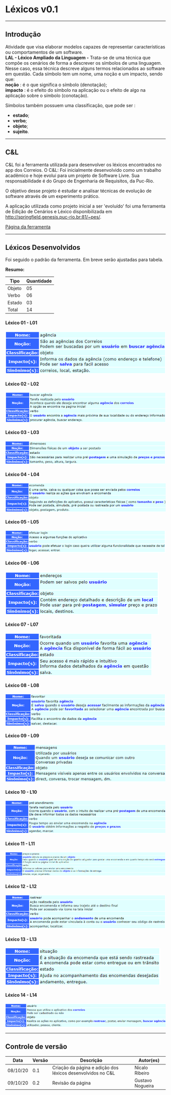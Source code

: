# Léxicos v0.1

- - -

## Introdução

Atividade que visa elaborar modelos capazes de representar características ou comportamentos de um software.  
**LAL - Léxico Ampliado da Linguagem -** Trata-se de uma técnica que compõe os cenários de forma a descrever os símbolos de uma linguagem. Nesse caso, essa técnica descreve alguns termos relacionados ao software em questão. Cada símbolo tem um nome, uma noção e um impacto, sendo que:  
**noção** : é o que significa o símbolo (denotação);  
**impacto** : é o efeito do símbolo na aplicação ou o efeito de algo na aplicação sobre o símbolo (conotação).  

Símbolos também possuem uma classificação, que pode ser :   

- **estado**;  
- **verbo**;  
- **objeto**;  
- **sujeito**.   

- - -

## C&L
C&L foi a ferramenta utilizada para desenvolver os léxicos encontrados no app dos Correios.	
O C&L:
Foi inicialmente desenvolvido como um trabalho acadêmico e hoje evolui para um projeto de Software Livre. Sua responsabilidade é do Grupo de Engenharia de Requisitos, da Puc-Rio.

O objetivo desse projeto é estudar e analisar técnicas de evolução de software através de um experimento prático. 

A aplicação utilizada como projeto inicial a ser 'evoluído' foi uma ferramenta de Edição de Cenários e Léxico disponibilizada em http://springfield.genesis.puc-rio.br:81/~pes/.

<a href= "http://pes.inf.puc-rio.br/cel/index_old.htm" target="blank"> Página da ferramenta </a>

- - -

## Léxicos Desenvolvidos
Foi seguido o padrão da ferramenta. Em breve serão ajustadas para tabela.

**Resumo:**  

| Tipo   | Quantidade              |
| ------ | ----------------------- |
| Objeto | 05                      |
| Verbo  | 06                      |
| Estado | 03                      |
| Total  | 14                      |


#### Léxico 01 - L01  
![](./images/lexico-01.png)  

#### Léxico 02 - L02  
![](./images/lexico-02.png)  

#### Léxico 03 - L03  
![](./images/lexico-03.png)  

#### Léxico 04 - L04  
![](./images/lexico-04.png)  

#### Léxico 05 - L05  
![](./images/lexico-06.png)  

#### Léxico 06 - L06  
![](./images/lexico-07.png)  

#### Léxico 07 - L07  
![](./images/lexico-08.png)  

#### Léxico 08 - L08  
![](./images/lexico-09.png)  

#### Léxico 09 - L09  
![](./images/lexico-10.png)  

#### Léxico 10 - L10  
![](./images/lexico-11.png)  

#### Léxico 11 - L11  
![](./images/lexico-12.png)  

#### Léxico 12 - L12  
![](./images/lexico-13.png)  

#### Léxico 13 - L13  
![](./images/lexico-14.png)  

#### Léxico 14 - L14  
![](./images/lexico-15.png)  

- - -

## Controle de versão

| Data     | Versão | Descrição                                               | Autor(es)           |
| -------- | ------ | ------------------------------------------------------- | ------------------- |
| 08/10/20 | 0.1    | Criação da página e adição dos léxicos desenvolvidos no C&L  | Nícalo Ribeiro |
| 09/10/20 | 0.2    | Revisão da página  | Gustavo Nogueira |
